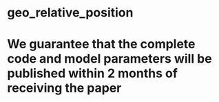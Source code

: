 # geo_relative_position
# We guarantee that the complete code and model parameters will be published within 2 months of receiving the paper
